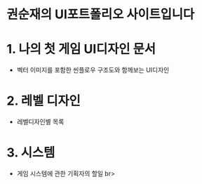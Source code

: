 
권순재의 UI포트폴리오 사이트입니다
=====

# 

# 1. 나의 첫 게임 UI디자인 문서
- 벡터 이미지를 포함한 씬플로우 구조도와 함께보는 UI디자인
# 2. 레벨 디자인
- 레벨디자인별 목록
# 3. 시스템
- 게임 시스템에 관한 기획자의 할일
br>
